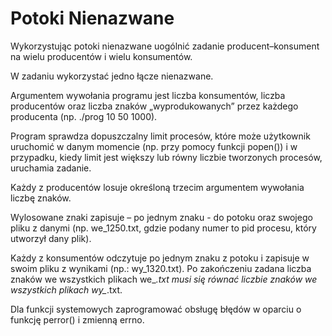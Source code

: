 # Potoki Nienazwane

Wykorzystując potoki nienazwane uogólnić zadanie producent–konsument na wielu producentów i
wielu konsumentów. 

W zadaniu wykorzystać jedno łącze nienazwane.

Argumentem wywołania programu jest liczba konsumentów, liczba producentów oraz liczba znaków
„wyprodukowanych” przez każdego producenta (np. ./prog 10 50 1000). 

Program sprawdza dopuszczalny limit procesów, które może użytkownik uruchomić w danym momencie (np. przy pomocy
funkcji popen()) i w przypadku, kiedy limit jest większy lub równy liczbie tworzonych procesów,
uruchamia zadanie.

Każdy z producentów losuje określoną trzecim argumentem wywołania liczbę znaków. 

Wylosowane znaki zapisuje – po jednym znaku - do potoku oraz swojego pliku z danymi (np. we_1250.txt, gdzie
podany numer to pid procesu, który utworzył dany plik). 

Każdy z konsumentów odczytuje po jednym znaku z potoku i zapisuje w swoim pliku z wynikami (np.: wy_1320.txt). Po zakończeniu zadana liczba
znaków we wszystkich plikach we_*.txt musi się równać liczbie znaków we wszystkich plikach wy_*.txt.

Dla funkcji systemowych zaprogramować obsługę błędów w oparciu o funkcję perror() i zmienną errno.
